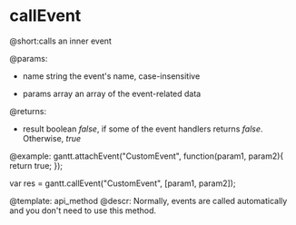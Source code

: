 callEvent
=============
@short:calls an inner event
	
@params:
- name		string		the event's name, case-insensitive
* params	array		an array of the event-related data

@returns:
  - result	boolean     <i>false</i>, if some of the event handlers returns <i>false</i>. Otherwise, <i>true</i>

@example:
gantt.attachEvent("CustomEvent", function(param1, param2){
 return true;
});

var res = gantt.callEvent("CustomEvent", [param1, param2]);


@template:	api_method
@descr:
Normally, events are called automatically and you don't need to use this method.



